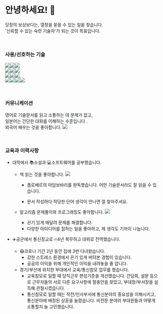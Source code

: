 # 안녕하세요! :wave:

당장의 보상보다는, 열정을 쏟을 수 있는 일을 찾습니다.  
'신뢰할 수 있는 숙련 기술자'가 되는 것이 목표입니다.   

<br>

### 사용/선호하는 기술

<img src="https://img.shields.io/badge/Android-3DDC84?style=flat-square&logo=Android&logoColor=white"/><img src="https://img.shields.io/badge/Java-007396?style=flat-square&logo=Java&logoColor=white"/><img src="https://img.shields.io/badge/C++-00599C?style=flat-square&logo=C%2B%2B&logoColor=white"/> <br>
<img src="https://img.shields.io/badge/JavaScript-F7DF1E?style=flat-square&logo=JavaScript&logoColor=white"/><img src="https://img.shields.io/badge/MySQL-4479A1?style=flat-square&logo=MySQL&logoColor=white"/><img src="https://img.shields.io/badge/kotlin-7F52FF?style=flat-square&logo=Kotlin&logoColor=white"/> <br>
<img src="https://img.shields.io/badge/Python-3776AB?style=flat-square&logo=Python&logoColor=white"/><img src="https://img.shields.io/badge/SpringBoot-6DB33F?style=flat-square&logo=SpringBoot&logoColor=white"/><img src="https://img.shields.io/badge/Node.js-339933?style=flat-square&logo=Node.js&logoColor=white"/> <br>
<img src="https://img.shields.io/badge/GitHub-181717?style=flat-square&logo=GitHub&logoColor=white"/><img src="https://img.shields.io/badge/Docker-2496ED?style=flat-square&logo=Docker&logoColor=white"/><img src="https://img.shields.io/badge/Ubuntu-E95420?style=flat-square&logo=Ubuntu&logoColor=white"/><img src="https://img.shields.io/badge/AWS-232F3E?style=flat-square&logo=AmazonAWS&logoColor=white"/>

<br>

### 커뮤니케이션

영어로 기술문서를 읽고 소통하는 데 문제가 없고,  
일본어는 간단한 대화를 이해하는 수준입니다 .  
외국어 배우는 것을 좋아합니다. <a href="https://www.duolingo.com/profile/vWCB171898"><img src="https://img.shields.io/badge/듀오링고프로필-58CC02?style=flat-square&logo=Duolingo&logoColor=white"/></a>

<br>

### 교육과 이력사항

- 대학에서 :books:소설과 :computer:소프트웨어를 공부했습니다.

  - 책 읽는 것을 좋아합니다. <a href="https://trello.com/b/71gEXFq3/%EC%84%9C%EC%9E%AC"><img src="https://img.shields.io/badge/트렐로개인서재-0052CC?style=flat-square&logo=BookStack&logoColor=white"/></a>

    - 플로베르의 마담보바리를 완독했습니다. 어떤 기술문서라도 잘 읽을 수 있습니다.

    - 문서 작성하다 적당한 단어 생각이 안나면 절 찾아주셔요.

  - 알고리즘 문제풀이와 프로그래밍도 좋아합니다. <a href="https://solved.ac/pty115"><img src="https://img.shields.io/badge/solved.ac | silverⅠ-c0c0c0?style=flat-square"/></a>
    - 끈기 있게 매달려 문제를 해결합니다. 
    - 다양한 아이디어를 접하는 일을 좋아하고, 제 생각도 기꺼이 나눕니다. 

- :airplane:공군에서 통신장교로 :fire:4년 복무하고 대위로 전역했습니다. 
  - :mask:코로나 기간 2년 동안 집에 3번 다녀왔습니다.
    - 강한 스트레스 환경에서 끈기 있게 버텨본 경험이 있습니다.
    - 공공의 이익을 위해 개인적인 이익을 내려놓을 줄 압니다.
  - 경기/부산에 위치한 부대에서 교육/통신참모 업무를 했습니다.
    - 교육참모로 일할 때 당직근무 편성기준을 개선했습니다. 간담회, 설문 등으로 근무자들의 서로 다른 요구사항에 절충안을 찾았고, 부대장/부서장을 설득해 관철시켰습니다.
    - 통신참모로 일할 때는 작전/인사부서에 통신분야의 중요성을 이해시키고, 통신분야에 배정된 상훈을 늘렸습니다. 비전문 분야의 부대원들과 어떻게 소통할지 늘 고민했습니다.
